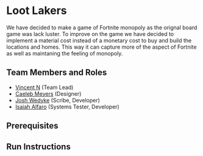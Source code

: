 # Loot Lakers

We have decided to make a game of Fortnite monopoly as the orignal board game was lack luster. To improve on the game we have decided to implement a material cost instead of a monetary cost to buy and build the locations and homes. This way it can capture more of the aspect of Fortnite as well as maintaning the feeling of monopoly.

## Team Members and Roles

* [Vincent N](https://github.com/Vincent-Nittolo/CIS350-HW2-Nittolo/tree/main) (Team Lead)
* [Caeleb Meyers](https://github.com/C-Stryke/CIS350-HW2-Meyers) (Designer)
* [Josh Wedyke](https://github.com/wedykej/CIS350-HW2-Wedyke) (Scribe, Developer)
* [Isaiah Alfaro](https://github.com/axvro/CIS350-HW2-Alfaro) (Systems Tester, Developer)

## Prerequisites

## Run Instructions
